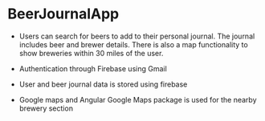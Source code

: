 # BeerJournalApp

* Users can search for beers to add to their personal journal. The journal includes beer and brewer details. There is also a map functionality to show breweries within 30 miles of the user.

* Authentication through Firebase using Gmail

* User and beer journal data is stored using firebase

* Google maps and Angular Google Maps package is used for the nearby brewery section

